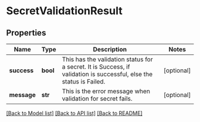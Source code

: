 # SecretValidationResult

## Properties
Name | Type | Description | Notes
------------ | ------------- | ------------- | -------------
**success** | **bool** | This has the validation status for a secret. It is Success, if validation is successful, else the status is Failed. | [optional] 
**message** | **str** | This is the error message when validation for secret fails. | [optional] 

[[Back to Model list]](../README.md#documentation-for-models) [[Back to API list]](../README.md#documentation-for-api-endpoints) [[Back to README]](../README.md)

